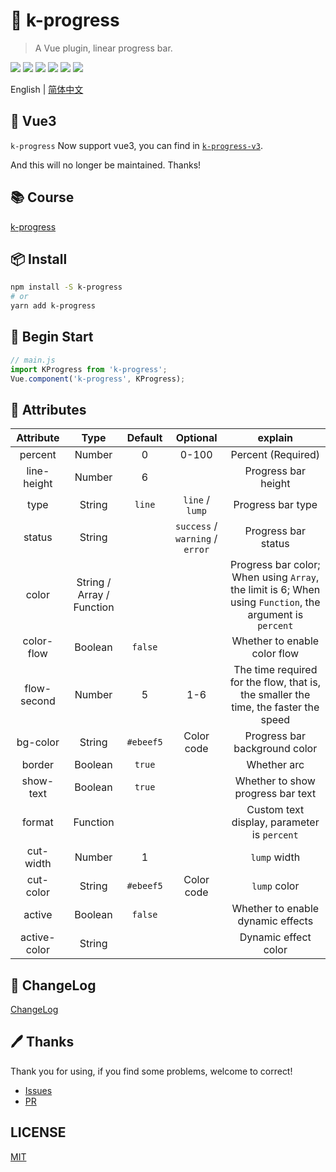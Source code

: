 # 🌈 k-progress

> A Vue plugin, linear progress bar.

![](https://img.shields.io/npm/v/k-progress?color=success&style=flat-square)
![](https://img.shields.io/github/languages/top/xrkffgg/k-progress?style=flat-square)
![](https://img.shields.io/github/languages/code-size/xrkffgg/k-progress?color=orange&style=flat-square)
![](https://img.shields.io/github/stars/xrkffgg/k-progress?color=blueviolet&style=flat-square)
![](https://img.shields.io/github/license/xrkffgg/k-progress?color=red&style=flat-square)
![](https://img.shields.io/npm/dt/k-progress?color=ff69b4&style=flat-square)

English | [简体中文](./README-CN.md)

## 🎉 Vue3

`k-progress` Now support vue3, you can find in [`k-progress-v3`](https://github.com/xrkffgg/k-progress-v3).

And this will no longer be maintained. Thanks!

## 📚 Course
[k-progress](https://xrkffgg.github.io/Knotes/course/k-progress.html)

## 📦 Install
```bash
npm install -S k-progress
# or
yarn add k-progress
```

## 🔨 Begin Start
```js
// main.js
import KProgress from 'k-progress';
Vue.component('k-progress', KProgress);
```

## 📔 Attributes
|  Attribute   |           Type            |  Default  |            Optional             |                                                 explain                                                  |
| :----------: | :-----------------------: | :-------: | :-----------------------------: | :------------------------------------------------------------------------------------------------------: |
|   percent    |          Number           |     0     |              0-100              |                                            Percent (Required)                                            |
| line-height  |          Number           |     6     |                                 |                                           Progress bar height                                            |
|     type     |          String           |  `line`   |         `line` / `lump`         |                                            Progress bar type                                             |
|    status    |          String           |           | `success` / `warning` / `error` |                                           Progress bar status                                            |
|    color     | String / Array / Function |           |                                 | Progress bar color; When using `Array`, the limit is 6; When using `Function`, the argument is `percent` |
|  color-flow  |          Boolean          |  `false`  |                                 |                                       Whether to enable color flow                                       |
| flow-second  |          Number           |     5     |               1-6               |           The time required for the flow, that is, the smaller the time, the faster the speed            |
|   bg-color   |          String           | `#ebeef5` |           Color code            |                                      Progress bar background color                                       |
|    border    |          Boolean          |  `true`   |                                 |                                               Whether arc                                                |
|  show-text   |          Boolean          |  `true`   |                                 |                                    Whether to show progress bar text                                     |
|    format    |         Function          |           |                                 |                               Custom text display, parameter is `percent`                                |
|  cut-width   |          Number           |     1     |                                 |                                               `lump` width                                               |
|  cut-color   |          String           | `#ebeef5` |           Color code            |                                               `lump` color                                               |
|    active    |          Boolean          |  `false`  |                                 |                                    Whether to enable dynamic effects                                     |
| active-color |          String           |           |                                 |                                           Dynamic effect color                                           |

## 📒 ChangeLog
[ChangeLog](./CHANGELOG.md)

## 🖊 Thanks
Thank you for using, if you find some problems, welcome to correct!
- [Issues](https://github.com/xrkffgg/k-progress/issues) 
- [PR](https://github.com/xrkffgg/k-progress/pulls)

## LICENSE
[MIT](https://github.com/xrkffgg/k-progress/blob/master/LICENSE)
